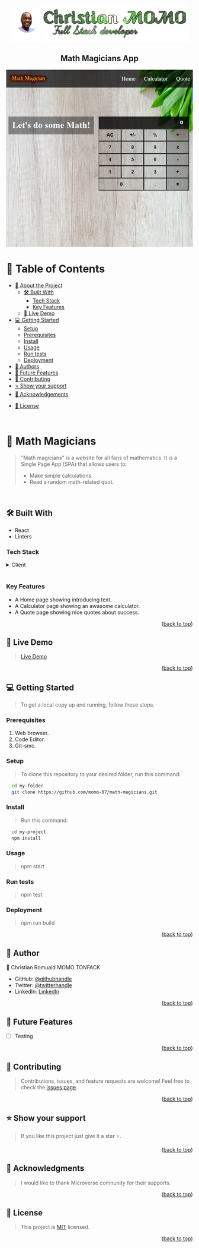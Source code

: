 <a name="readme-top"></a>
<div align="center">
  <img src="./photo.png" alt="photo" width="80"/>
  <img src="./intro.png" alt="logo"/>
  <br/>
  
  <h2><b>Math Magicians App</b></h2>
</div>
<div align="center">
  <img src="./src/assets/card.png" alt="screenshot"/>
</div>

# 📗 Table of Contents

- [📖 About the Project](#about-project)
  - [🛠 Built With](#built-with)
    - [Tech Stack](#tech-stack)
    - [Key Features](#key-features)
  - [🚀 Live Demo](#live-demo)
- [💻 Getting Started](#getting-started)
  - [Setup](#setup)
  - [Prerequisites](#prerequisites)
  - [Install](#install)
  - [Usage](#usage)
  - [Run tests](#run-tests)
  - [Deployment](#triangular_flag_on_post-deployment)
- [👥 Authors](#authors)
- [🔭 Future Features](#future-features)
- [🤝 Contributing](#contributing)
- [⭐️ Show your support](#support)
- [🙏 Acknowledgements](#acknowledgements)
<!-- - [❓ FAQ (OPTIONAL)](#faq) -->
- [📝 License](#license)

<br>

# 📖 Math Magicians <a name="API-based webapp"></a>
>"Math magicians" is a website for all fans of mathematics. It is a Single Page App (SPA) that allows users to:
>- Make simple calculations.
>- Read a random math-related quot.
<br>

## 🛠 Built With <a name="built-with"></a>
- React
- Linters

### Tech Stack <a name="tech-stack"></a>
<details>
  <summary>Client</summary>
  <ul>
    <li><a href="https://create-react-app.dev/docs/getting-started/">React</a></li>
    <!-- <li><a href="https://developer.mozilla.org/en-US/docs/Web/HTML">HTML</a></li>
    <li><a href="https://developer.mozilla.org/en-US/docs/Web/CSS">CSS</a></li>
    <li><a href="https://webpack.js.org/guides/getting-started/#basic-setup">Webpack</a></li>
    <li><a href="https://jestjs.io/docs/getting-started">Jest</a></li>
  </ul> -->
</details>
<!-- <details>
  <summary>API</summary>
  <ul>
    <li><a href="https://www.themealdb.com/api.php">TheMealDB</a></li>
    <li><a href="https://microverse.notion.site/Involvement-API-869e60b5ad104603aa6db59e08150270">Involvement API</a></li>
  </ul>
</details> -->
<br>

### Key Features <a name="key-features"></a>
- A Home page showing introducing text.
- A Calculator page showing an awasome calculator.
- A Quote page showing nice quotes about success.
<p align="right">(<a href="#readme-top">back to top</a>)</p>

## 🚀 Live Demo <a name="live-demo"></a>
>[Live Demo](https://math-magician-7koh.onrender.com)
<p align="right">(<a href="#readme-top">back to top</a>)</p>


## 💻 Getting Started <a name="getting-started"></a>
>To get a local copy up and running, follow these steps.

### Prerequisites
1. Web browser.
2. Code Editor.
3. Git-smc.

### Setup
> To clone this repository to your desired folder, run this command:
```sh
  cd my-folder
  git clone https://github.com/momo-87/math-magicians.git
```

### Install
> Run this command:
```sh
  cd my-project
  npm install
```

### Usage
> npm start
### Run tests
> npm test
### Deployment
> npm run build
<p align="right">(<a href="#readme-top">back to top</a>)</p>


## 👥 Author <a name="authors"></a>
👤 Christian Romuald MOMO TONFACK
- GitHub: [@githubhandle](https://github.com/Momo-87)
- Twitter: [@twitterhandle](https://twitter.com/Momo_yde)
- LinkedIn: [LinkedIn](https://www.linkedin.com/in/christian-momo/)
<p align="right">(<a href="#readme-top">back to top</a>)</p>


## 🔭 Future Features <a name="future-features"></a>
- [ ] Testing
<p align="right">(<a href="#readme-top">back to top</a>)</p>

## 🤝 Contributing <a name="contributing"></a>
> Contributions, issues, and feature requests are welcome!
Feel free to check the [issues page](https://github.com/momo-87/math-magicians/issues).
<p align="right">(<a href="#readme-top">back to top</a>)</p>


## ⭐️ Show your support <a name="support"></a>
>If you like this project just give it a star ⭐️.
<p align="right">(<a href="#readme-top">back to top</a>)</p>

## 🙏 Acknowledgments <a name="acknowledgements"></a>
>I would like to thank Microverse comnunity for their supports.
<p align="right">(<a href="#readme-top">back to top</a>)</p>

## 📝 License <a name="license"></a>
>This project is [MIT](./LICENSE) licensed.
<p align="right">(<a href="#readme-top">back to top</a>)</p>

<!-- # Getting Started with Create React App

This project was bootstrapped with [Create React App](https://github.com/facebook/create-react-app).

## Available Scripts

In the project directory, you can run:

### `npm start`

Runs the app in the development mode.\
Open [http://localhost:3000](http://localhost:3000) to view it in your browser.

The page will reload when you make changes.\
You may also see any lint errors in the console.

### `npm test`

Launches the test runner in the interactive watch mode.\
See the section about [running tests](https://facebook.github.io/create-react-app/docs/running-tests) for more information.

### `npm run build`

Builds the app for production to the `build` folder.\
It correctly bundles React in production mode and optimizes the build for the best performance.

The build is minified and the filenames include the hashes.\
Your app is ready to be deployed!

See the section about [deployment](https://facebook.github.io/create-react-app/docs/deployment) for more information.

### `npm run eject`

**Note: this is a one-way operation. Once you `eject`, you can't go back!**

If you aren't satisfied with the build tool and configuration choices, you can `eject` at any time. This command will remove the single build dependency from your project.

Instead, it will copy all the configuration files and the transitive dependencies (webpack, Babel, ESLint, etc) right into your project so you have full control over them. All of the commands except `eject` will still work, but they will point to the copied scripts so you can tweak them. At this point you're on your own.

You don't have to ever use `eject`. The curated feature set is suitable for small and middle deployments, and you shouldn't feel obligated to use this feature. However we understand that this tool wouldn't be useful if you couldn't customize it when you are ready for it.

## Learn More

You can learn more in the [Create React App documentation](https://facebook.github.io/create-react-app/docs/getting-started).

To learn React, check out the [React documentation](https://reactjs.org/).

### Code Splitting

This section has moved here: [https://facebook.github.io/create-react-app/docs/code-splitting](https://facebook.github.io/create-react-app/docs/code-splitting)

### Analyzing the Bundle Size

This section has moved here: [https://facebook.github.io/create-react-app/docs/analyzing-the-bundle-size](https://facebook.github.io/create-react-app/docs/analyzing-the-bundle-size)

### Making a Progressive Web App

This section has moved here: [https://facebook.github.io/create-react-app/docs/making-a-progressive-web-app](https://facebook.github.io/create-react-app/docs/making-a-progressive-web-app)

### Advanced Configuration

This section has moved here: [https://facebook.github.io/create-react-app/docs/advanced-configuration](https://facebook.github.io/create-react-app/docs/advanced-configuration)

### Deployment

This section has moved here: [https://facebook.github.io/create-react-app/docs/deployment](https://facebook.github.io/create-react-app/docs/deployment)

### `npm run build` fails to minify

This section has moved here: [https://facebook.github.io/create-react-app/docs/troubleshooting#npm-run-build-fails-to-minify](https://facebook.github.io/create-react-app/docs/troubleshooting#npm-run-build-fails-to-minify) -->
